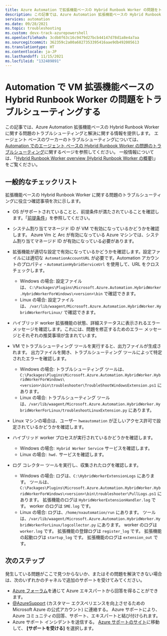 ```yaml
---
title: Azure Automation で拡張機能ベースの Hybrid Runbook Worker の問題をトラブルシューティングする
description: この記事では、Azure Automation 拡張機能ベースの Hybrid Runbook Worker で発生する問題をトラブルシューティングして解決する方法について説明します。
services: automation
ms.date: 09/28/2021
ms.topic: troubleshooting
ms.custom: devx-track-azurepowershell
ms.openlocfilehash: 3cdb8f63c16c9479d27bcb44147d78d1a8e4a7aa
ms.sourcegitcommit: 362359c2a00a6827353395416aae9db492005613
ms.translationtype: HT
ms.contentlocale: ja-JP
ms.lasthandoff: 11/15/2021
ms.locfileid: "132489891"
---
```

# <a name="troubleshoot-vm-extension-based-hybrid-runbook-worker-issues-in-automation"></a>Automation で VM 拡張機能ベースの Hybrid Runbook Worker の問題をトラブルシューティングする

この記事では、Azure Automation 拡張機能ベースの Hybrid Runbook Worker に関する問題のトラブルシューティングと解決に関する情報を提供します。 エージェント ベースのワーカーのトラブルシューティングについては、[Automation でのエージェント ベースの Hybrid Runbook Worker の問題のトラブルシューティング](./hybrid-runbook-worker.md)に関するページを参照してください。 一般情報については、「[Hybrid Runbook Worker overview (Hybrid Runbook Worker の概要)](../automation-hybrid-runbook-worker.md)」をご覧ください。

## <a name="general-checklist"></a>一般的なチェックリスト

拡張機能ベースの Hybrid Runbook Worker に関する問題のトラブルシューティングに役立つ確認事項を次に示します。

- OS がサポートされていることと、前提条件が満たされていることを確認します。「[前提条件](../extension-based-hybrid-runbook-worker-install.md#prerequisites)」を参照してください。

- システム割り当てマネージド ID が VM で有効になっているかどうかを確認します。 Azure Vm と Arc が有効になっている Azure マシンでは、システム割り当てマネージド ID が有効になっている必要があります。

- 拡張機能が適切な設定で有効になっているかどうかを確認します。設定ファイルには適切な  `AutomationAccountURL` が必要です。Automation アカウントのプロパティ - `AutomationHybridServiceUrl` を使用して、URL をクロスチェックします。  
  - Windows の場合: 設定ファイルは、 `C:\Packages\Plugins\Microsoft.Azure.Automation.HybridWorker.HybridWorkerForWindows\<version>\bin` で確認できます。
  - Linux の場合: 設定ファイルは、 `/var/lib/waagent/Microsoft.Azure.Automation.HybridWorker.HybridWorkerForLinux/` で確認できます。

- ハイブリッド worker 拡張機能の状態、詳細ステータスに表示されるエラー メッセージを確認します。これには、問題を修正するためのエラー メッセージとそれぞれの推奨事項が含まれています。

- VM でトラブルシューティング ツールを実行すると、出力ファイルが生成されます。 出力ファイルを開き、トラブルシューティング ツールによって特定されたエラーを確認します。
  - Windows の場合: トラブルシューティング ツールは、`C:\Packages\Plugins\Microsoft.Azure.Automation.HybridWorker.HybridWorkerForWindows\<version>\bin\troubleshooter\TroubleShootWindowsExtension.ps1` にあります。
  - Linux の場合: トラブルシューティング ツールは、`/var/lib/waagent/Microsoft.Azure.Automation.HybridWorker.HybridWorkerForLinux/troubleshootLinuxExtension.py` にあります。

- Linux マシンの場合は、ユーザー `hweautomation` が正しいアクセス許可で設定されているかどうかを確認します。  

- ハイブリッド worker プロセスが実行されているかどうかを確認します。
   - Windows の場合:  `Hybrid Worker Service` サービスを確認します。
   - Linux の場合:  `hwd.` サービスを確認します。

- ログ コレクター ツールを実行し、収集されたログを確認します。
   - Windows の場合: ログは、`C:\HybridWorkerExtensionLogs` にあります。 ツールは、`C:\Packages\Plugins\Microsoft.Azure.Automation.HybridWorker.HybridWorkerForWindows\<version>\bin\troubleshooter\PullLogs.ps1` にあります。 拡張機能のログは `HybridWorkerExtensionHandler.log` です。 worker のログは `SME.log` です。
   - Linux の場合: ログは、`/home/nxautomation/run` にあります。 ツールは、`/var/lib/waagent/Microsoft.Azure.Automation.HybridWorker.HybridWorkerForLinux/logcollector.py` にあります。 worker のログは `worker.log` です。 拡張機能の登録ログは `register_log` です。 拡張機能の起動ログは `startup_log` です。 拡張機能のログは `extension_out` です。

## <a name="next-steps"></a>次のステップ

発生している問題がここで見つからないか、またはその問題を解決できない場合は、次のいずれかのチャネルで追加のサポートを受けてみてください。

* [Azure フォーラム](https://azure.microsoft.com/support/forums/)を通じて Azure エキスパートから回答を得ることができます。
* [@AzureSupport](https://twitter.com/azuresupport) (カスタマー エクスペリエンスを向上させるための Microsoft Azure の公式アカウント) に連絡する。 Azure サポートにより、Azure コミュニティの回答、サポート、エキスパートと結び付けられます。
* Azure サポート インシデントを送信する。 [Azure サポートのサイト](https://azure.microsoft.com/support/options/)に移動して、 **[サポートを受ける]** を選択します。